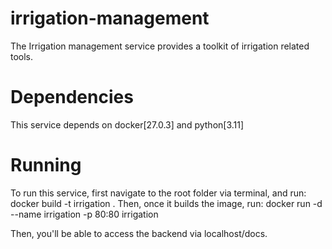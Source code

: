 # irrigation-management
The Irrigation management service provides a toolkit of irrigation related tools. 

# Dependencies
This service depends on docker[27.0.3] and python[3.11]

# Running
To run this service, first navigate to the root folder via terminal, and run:
docker build -t irrigation .
Then, once it builds the image, run:
docker run -d --name irrigation -p 80:80 irrigation

Then, you'll be able to access the backend via localhost/docs.
